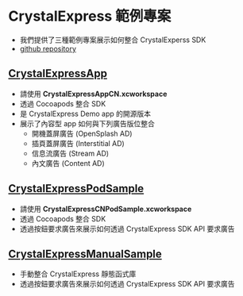 # CrystalExpress 範例專案
- 我們提供了三種範例專案展示如何整合 CrystalExperss SDK
- [github repository](https://github.com/roylo/CrystalExpressCNSample)

## [CrystalExpressApp](https://github.com/roylo/CrystalExpressCNSample/tree/master/CrystalExpressAppCN)
- 請使用 **CrystalExpressAppCN.xcworkspace**
- 透過 Cocoapods 整合 SDK
- 是 CrystalExpress Demo app 的開源版本
- 展示了內容型 app 如何與下列廣告版位整合
    - 開機蓋屏廣告 (OpenSplash AD)
    - 插頁蓋屏廣告 (Interstitial AD)
    - 信息流廣告 (Stream AD)
    - 內文廣告 (Content AD)

## [CrystalExpressPodSample](https://github.com/roylo/CrystalExpressCNSample/tree/master/CrystalExpressCNPodSample)
- 請使用 **CrystalExpressCNPodSample.xcworkspace**
- 透過 Cocoapods 整合 SDK
- 透過按鈕要求廣告來展示如何透過 CrystalExpress SDK API 要求廣告

## [CrystalExpressManualSample](https://github.com/roylo/CrystalExpressCNSample/tree/master/CrystalExpressCNManualSample)
- 手動整合 CrystalExpress 靜態函式庫
- 透過按鈕要求廣告來展示如何透過 CrystalExpress SDK API 要求廣告

